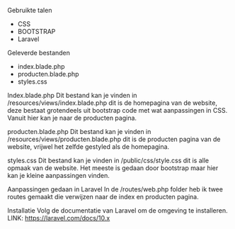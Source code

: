Gebruikte talen
 - CSS
 - BOOTSTRAP
 - Laravel


Geleverde bestanden
 - index.blade.php
 - producten.blade.php
 - styles.css

Index.blade.php
 Dit bestand kan je vinden in /resources/views/index.blade.php dit is de homepagina van de website, deze bestaat grotendeels uit bootstrap code
 met wat aanpassingen in CSS. Vanuit hier kan je naar de producten pagina.

producten.blade.php
 Dit bestand kan je vinden in /resources/views/producten.blade.php dit is de producten pagina van de website, vrijwel het zelfde gestyled als de homepagina.

styles.css
 Dit bestand kan je vinden in /public/css/style.css dit is alle opmaak van de website. Het meeste is gedaan door bootstrap maar hier kan je 
 kleine aanpassingen vinden.

Aanpassingen gedaan in Laravel
 In de /routes/web.php folder heb ik twee routes gemaakt die verwijzen naar de index en producten pagina.



Installatie
 Volg de documentatie van Laravel om de omgeving te installeren.
 LINK: https://laravel.com/docs/10.x
